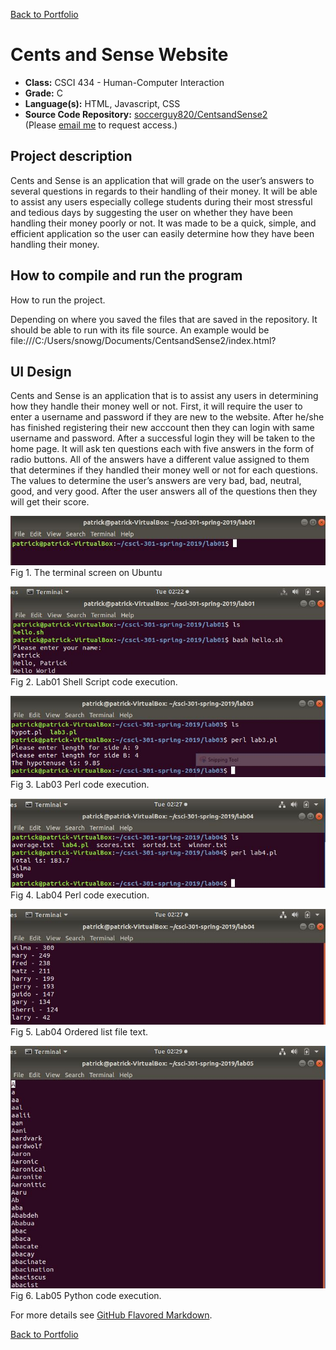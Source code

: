 [Back to Portfolio](./)

Cents and Sense Website
===============

-   **Class:** CSCI 434 - Human-Computer Interaction
-   **Grade:** C
-   **Language(s):** HTML, Javascript, CSS
-   **Source Code Repository:** [soccerguy820/CentsandSense2](https://github.com/soccerguy820/CentsandSense2)  
    (Please [email me](mailto:pesnow@csustudent.net?subject=GitHub%20Access) to request access.)

## Project description

Cents and Sense is an application that will grade on the user’s answers to several questions in regards to their handling of their money. It will be able to assist any users especially college students during their most stressful and tedious days by suggesting the user on whether they have been handling their money poorly or not. It was made to be a quick, simple, and efficient application so the user can easily determine how they have been handling their money. 

## How to compile and run the program

How to run the project.

Depending on where you saved the files that are saved in the repository. It should be able to run with its file source. An example would be file:///C:/Users/snowg/Documents/CentsandSense2/index.html?

## UI Design

Cents and Sense is an application that is to assist any users in determining how they handle their money well or not. 
First, it will require the user to enter a username and password if they are new to the website. After he/she has finished registering their new acccount
then they can login with same username and password. After a successful login they will be taken to the home page.
It will ask ten questions each with five answers in the form of radio buttons. All of the answers have a different value assigned to them that determines 
if they handled their money well or not for each questions. The values to determine the user’s answers are very bad, bad, neutral, good, and very good.
After the user answers all of the questions then they will get their score.

![screenshot](images/Terminal.JPG)  
Fig 1. The terminal screen on Ubuntu

![screenshot](images/lab01screenshot.JPG)  
Fig 2. Lab01 Shell Script code execution.

![screenshot](images/lab03screenshot.JPG)  
Fig 3. Lab03 Perl code execution.

![screenshot](images/lab04screenshot.JPG)  
Fig 4. Lab04 Perl code execution.

![screenshot](images/sortedTXT.JPG)  
Fig 5. Lab04 Ordered list file text.

![screenshot](images/rightTriangle.JPG)  
Fig 6. Lab05 Python code execution.


For more details see [GitHub Flavored Markdown](https://guides.github.com/features/mastering-markdown/).

[Back to Portfolio](./)
